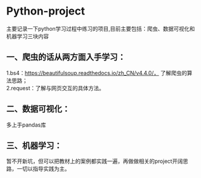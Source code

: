 # Python-project
主要记录一下python学习过程中练习的项目,目前主要包括：爬虫、数据可视化和机器学习三块内容<br>

一、爬虫的话从两方面入手学习：<br>
-------------------------
 1.bs4：https://beautifulsoup.readthedocs.io/zh_CN/v4.4.0/， 了解爬虫的算法思路；<br>
 2.request：了解与网页交互的具体方法。<br>

二、数据可视化：<br>
---------------
多上手pandas库<br>

三、机器学习：<br>
--------------
暂不开新坑，但可以把教材上的案例都实践一遍，再做做相关的project开阔思路，一切以指导实践为主。<br>
